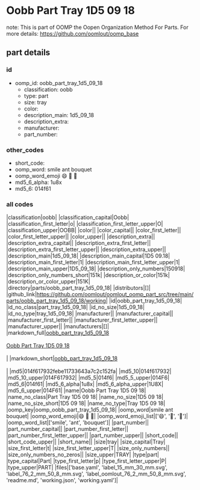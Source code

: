 # Oobb Part Tray 1D5 09 18  

note: This is part of OOMP the Oopen Organization Method For Parts. For more details: https://github.com/oomlout/oomp_base

##  part details





### id
* oomp_id: oobb_part_tray_1d5_09_18
  * classification: oobb
  * type: part
  * size: tray
  * color: 
  * description_main: 1d5_09_18
  * description_extra: 
  * manufacturer: 
  * part_number: 

### other_codes
* short_code: 
* oomp_word: smile ant bouquet
* oomp_word_emoji :smile: :ant: :bouquet:
* md5_6_alpha: 1u8x
* md5_6: 014f61

### all codes 
|classification|oobb|
|classification_capital|Oobb|
|classification_first_letter|o|
|classification_first_letter_upper|O|
|classification_upper|OOBB|
|color||
|color_capital||
|color_first_letter||
|color_first_letter_upper||
|color_upper||
|description_extra||
|description_extra_capital||
|description_extra_first_letter||
|description_extra_first_letter_upper||
|description_extra_upper||
|description_main|1d5_09_18|
|description_main_capital|1D5 09.18|
|description_main_first_letter|1|
|description_main_first_letter_upper|1|
|description_main_upper|1D5_09_18|
|description_only_numbers|150918|
|description_only_numbers_short|151k|
|description_or_color|151k|
|description_or_color_upper|151K|
|directory|parts/oobb_part_tray_1d5_09_18|
|distributors|[]|
|github_link|https://github.com/oomlout/oomlout_oomp_part_src/tree/main/parts/oobb_part_tray_1d5_09_18/working|
|id|oobb_part_tray_1d5_09_18|
|id_no_class|part_tray_1d5_09_18|
|id_no_size|1d5_09_18|
|id_no_type|tray_1d5_09_18|
|manufacturer||
|manufacturer_capital||
|manufacturer_first_letter||
|manufacturer_first_letter_upper||
|manufacturer_upper||
|manufacturers|[]|
|markdown_full|[oobb_part_tray_1d5_09_18](https://github.com/oomlout/oomlout_oomp_part_src/tree/main/parts/oobb_part_tray_1d5_09_18/working)<br>[](https://github.com/oomlout/oomlout_oomp_part_src/tree/main/parts/oobb_part_tray_1d5_09_18/working)<br>[Oobb Part Tray 1D5 09 18](https://github.com/oomlout/oomlout_oomp_part_src/tree/main/parts/oobb_part_tray_1d5_09_18/working)<br><br>|
|markdown_short|[oobb_part_tray_1d5_09_18](https://github.com/oomlout/oomlout_oomp_part_src/tree/main/parts/oobb_part_tray_1d5_09_18/working)<br><br>|
|md5|014f617932febe11733643a7c2c152fa|
|md5_10|014f617932|
|md5_10_upper|014F617932|
|md5_5|014f6|
|md5_5_upper|014F6|
|md5_6|014f61|
|md5_6_alpha|1u8x|
|md5_6_alpha_upper|1U8X|
|md5_6_upper|014F61|
|name|Oobb Part Tray 1D5 09 18|
|name_no_class|Part Tray 1D5 09 18|
|name_no_size|1D5 09 18|
|name_no_size_short|1D5 09 18|
|name_no_type|Tray 1D5 09 18|
|oomp_key|oomp_oobb_part_tray_1d5_09_18|
|oomp_word|smile ant bouquet|
|oomp_word_emoji|:smile: :ant: :bouquet:|
|oomp_word_emoji_list|[':smile:', ':ant:', ':bouquet:']|
|oomp_word_list|['smile', 'ant', 'bouquet']|
|part_number||
|part_number_capital||
|part_number_first_letter||
|part_number_first_letter_upper||
|part_number_upper||
|short_code||
|short_code_upper||
|short_name||
|size|tray|
|size_capital|Tray|
|size_first_letter|t|
|size_first_letter_upper|T|
|size_only_numbers||
|size_only_numbers_no_zeros||
|size_upper|TRAY|
|type|part|
|type_capital|Part|
|type_first_letter|p|
|type_first_letter_upper|P|
|type_upper|PART|
|files|['base.yaml', 'label_15_mm_30_mm.svg', 'label_76_2_mm_50_8_mm.svg', 'label_oomlout_76_2_mm_50_8_mm.svg', 'readme.md', 'working.json', 'working.yaml']|
